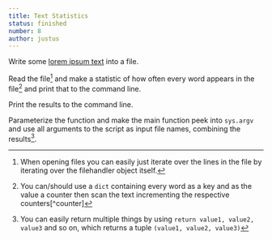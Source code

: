 ```yaml
---
title: Text Statistics
status: finished
number: 8
author: justus
---
```



Write some [lorem ipsum text](http://www.loremipsum.de) into a file.

Read the file[^filereading] and make a statistic of how often every word appears in the file[^dict] and print that to the command line.

Print the results to the command line.

Parameterize the function and make the main function peek into `sys.argv` and use all arguments to the script as input file names, combining the results[^tuple].


[^dict]:
    You can/should use a `dict` containing every word as a key and as the value a counter then scan the text incrementing the respective counters[^counter]

[^filereading]:
    When opening files you can easily just iterate over the lines in the file by iterating over the filehandler object itself.

[^tuple]:
    You can easily return multiple things by using `return value1, value2, value3` and so on, which returns a tuple `(value1, value2, value3)`
